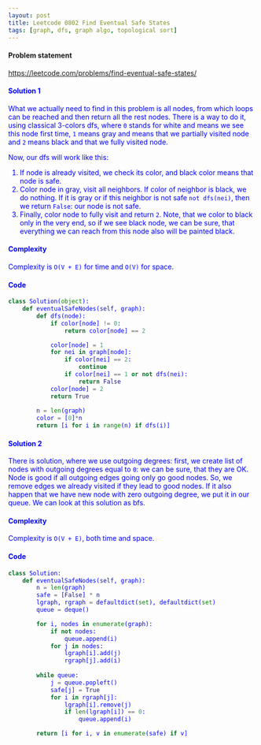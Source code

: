 ```yaml
---
layout: post
title: Leetcode 0802 Find Eventual Safe States
tags: [graph, dfs, graph algo, topological sort]
---
```


#### Problem statement

<a href="https://leetcode.com/problems/find-eventual-safe-states/"> <font color = blue>https://leetcode.com/problems/find-eventual-safe-states/

#### Solution 1
What we actually need to find in this problem is all nodes, from which loops can be reached and then return all the rest nodes. There is a way to do it, using classical 3-colors dfs, where `0` stands for white and means we see this node first time, `1` means gray and means that we partially visited node and `2` means black and that we fully visited node.

Now, our dfs will work like this:
1. If node is already visited, we check its color, and black color means that node is safe.
2. Color node in gray, visit all neighbors. If color of neighbor is black, we do nothing. If it is gray or if this neighbor is not safe `not dfs(nei)`, then we return `False`: our node is not safe.
3. Finally, color node to fully visit and return `2`. Note, that we color to black only in the very end, so if we see black node, we can be sure, that everything we can reach from this node also will be painted black.

#### Complexity
Complexity is `O(V + E)` for time and `O(V)` for space.

#### Code
```python
class Solution(object):
    def eventualSafeNodes(self, graph):
        def dfs(node):
            if color[node] != 0:
                return color[node] == 2

            color[node] = 1
            for nei in graph[node]:
                if color[nei] == 2:
                    continue
                if color[nei] == 1 or not dfs(nei):
                    return False
            color[node] = 2
            return True
        
        n = len(graph)
        color = [0]*n
        return [i for i in range(n) if dfs(i)]
```


#### Solution 2
There is solution, where we use outgoing degrees: first, we create list of nodes with outgoing degrees equal to `0`: we can be sure, that they are OK. Node is good if all outgoing edges going only go good nodes. So, we remove edges we already visited if they lead to good nodes. If it also happen that we have new node with zero outgoing degree, we put it in our queue. We can look at this solution as bfs.

#### Complexity
Complexity is `O(V + E)`, both time and space.

#### Code
```python
class Solution:
    def eventualSafeNodes(self, graph):
        n = len(graph)
        safe = [False] * n
        lgraph, rgraph = defaultdict(set), defaultdict(set)
        queue = deque()

        for i, nodes in enumerate(graph):
            if not nodes:
                queue.append(i)
            for j in nodes:
                lgraph[i].add(j)
                rgraph[j].add(i)
                
        while queue:
            j = queue.popleft()
            safe[j] = True
            for i in rgraph[j]:
                lgraph[i].remove(j)
                if len(lgraph[i]) == 0:
                    queue.append(i)

        return [i for i, v in enumerate(safe) if v]
```

